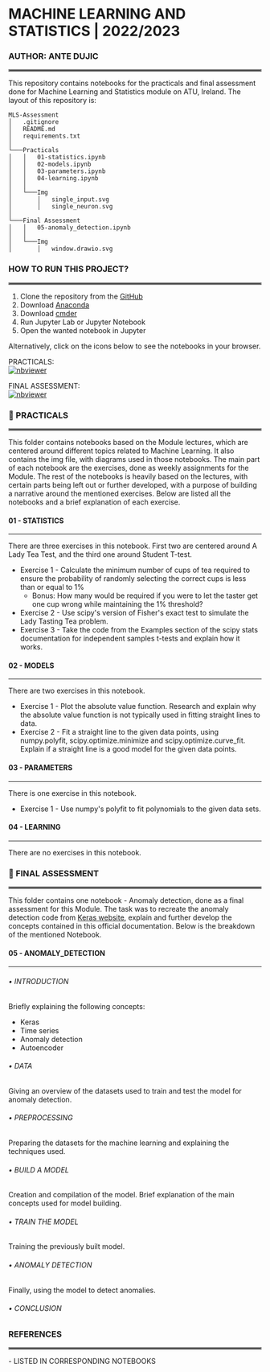 # MACHINE LEARNING AND STATISTICS | 2022/2023
### AUTHOR: ANTE DUJIC
<hr style="border:2px solid gray"> </hr>

This repository contains notebooks for the practicals and final assessment done for Machine Learning and Statistics module on ATU, Ireland. The layout of this repository is:

```
MLS-Assessment
│   .gitignore
│   README.md
│   requirements.txt                  
│
└───Practicals
│   │   01-statistics.ipynb
│   │   02-models.ipynb
│   │   03-parameters.ipynb
│   │   04-learning.ipynb
│   │   
│   └───Img                     
│       │   single_input.svg
│       │   single_neuron.svg
│   
└───Final Assessment
│   │   05-anomaly_detection.ipynb
│   │   
│   └───Img                     
│       │   window.drawio.svg
```


### HOW TO RUN THIS PROJECT?
<hr style="border:2px solid gray"> </hr>

1. Clone the repository from the [GitHub](https://github.com/AnteDujic/MLS-Assessment)
2. Download [Anaconda](https://docs.anaconda.com/anaconda/install/windows/)
3. Download [cmder](https://cmder.app/)
4. Run Jupyter Lab or Jupyter Notebook
5. Open the wanted notebook in Jupyter

Alternatively, click on the icons below to see the notebooks in your browser.

PRACTICALS: <br>
[![nbviewer](https://raw.githubusercontent.com/jupyter/design/master/logos/Badges/nbviewer_badge.svg)](https://nbviewer.org/github/AnteDujic/MLS-Assessment/tree/3f84494fd49003a0d2e0f0d3f84f73c8236d085b/Practicals/)

FINAL ASSESSMENT: <br>
[![nbviewer](https://raw.githubusercontent.com/jupyter/design/master/logos/Badges/nbviewer_badge.svg)](https://nbviewer.org/github/AnteDujic/MLS-Assessment/tree/3f84494fd49003a0d2e0f0d3f84f73c8236d085b/Final%20Assessment/)
    
    
### :file_folder: PRACTICALS
<hr style="border:2px solid gray"> </hr>

This folder contains notebooks based on the Module lectures, which are centered around different topics related to Machine Learning. It also contains the img file, with diagrams used in those notebooks. The main part of each notebook are the exercises, done as weekly assignments for the Module. The rest of the notebooks is heavily based on the lectures, with certain parts being left out or further developed, with a purpose of building a narrative around the mentioned exercises. Below are listed all the notebooks and a brief explanation of each exercise.

#### 01 - STATISTICS
***

There are three exercises in this notebook. First two are centered around A Lady Tea Test, and the third one around Student T-test.
- Exercise 1 - Calculate the minimum number of cups of tea required to ensure the probability of randomly selecting the correct cups is less than or equal to 1%
    - Bonus: How many would be required if you were to let the taster get one cup wrong while maintaining the 1% threshold?
- Exercise 2 - Use scipy's version of Fisher's exact test to simulate the Lady Tasting Tea problem.
- Exercise 3 - Take the code from the Examples section of the scipy stats documentation for independent samples t-tests and explain how it works.

#### 02 - MODELS
***

There are two exercises in this notebook.

- Exercise 1 - Plot the absolute value function. Research and explain why the absolute value function is not typically used in fitting straight lines to data.
- Exercise 2 - Fit a straight line to the given data points, using numpy.polyfit, scipy.optimize.minimize and scipy.optimize.curve_fit. Explain if a straight line is a good model for the given data points.

#### 03 - PARAMETERS
***

There is one exercise in this notebook.

- Exercise 1 - Use numpy's polyfit to fit polynomials to the given data sets.

#### 04 - LEARNING
***

There are no exercises in this notebook.

### :file_folder: FINAL ASSESSMENT
<hr style="border:2px solid gray"> </hr>

This folder contains one notebook - Anomaly detection, done as a final assessment for this Module. The task was to recreate the anomaly detection code from [Keras website](https://keras.io/examples/timeseries/timeseries_anomaly_detection/), explain and further develop the concepts contained in this official documentation. Below is the breakdown of the mentioned Notebook.

#### 05 - ANOMALY_DETECTION
***
###### • INTRODUCTION
Briefly explaining the following concepts:
 - Keras
 - Time series
 - Anomaly detection
 - Autoencoder
 
######  • DATA
Giving an overview of the datasets used to train and test the model for anomaly detection.

###### • PREPROCESSING
Preparing the datasets for the machine learning and explaining the techniques used.

###### • BUILD A MODEL
Creation and compilation of the model. Brief explanation of the main concepts used for model building.

###### • TRAIN THE MODEL
Training the previously built model.

###### • ANOMALY DETECTION
Finally, using the model to detect anomalies.

###### • CONCLUSION


### REFERENCES
<hr style="border:2px solid gray"> </hr>
- LISTED IN CORRESPONDING NOTEBOOKS